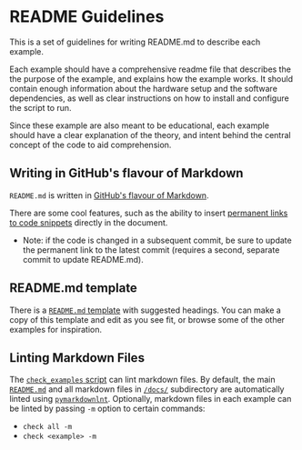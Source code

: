 # README Guidelines

This is a set of guidelines for writing README.md to describe each example.

Each example should have a comprehensive readme file that describes the
the purpose of the example, and explains how the example works.
It should contain enough information about the hardware setup
and the software dependencies, as well as clear instructions on how to install
and configure the script to run.

Since these example are also meant to be educational, each example should have a clear
explanation of the theory, and intent behind the central concept of the code to aid comprehension.

## Writing in GitHub's flavour of Markdown

`README.md` is written in [GitHub's flavour of Markdown](https://docs.github.com/en/get-started/writing-on-github/getting-started-with-writing-and-formatting-on-github/basic-writing-and-formatting-syntax).

There are some cool features, such as the ability to insert [permanent links to code snippets](https://docs.github.com/en/get-started/writing-on-github/working-with-advanced-formatting/creating-a-permanent-link-to-a-code-snippet)
directly in the document.

- Note: if the code is changed in a subsequent commit, be sure to update the permanent link to the latest commit
(requires a second, separate commit to update README.md).

## README.md template

There is a [`README.md` template](../examples/_template/README.md) with suggested headings.
You can make a copy of this template and edit as you see fit,
or browse some of the other examples for inspiration.

## Linting Markdown Files

The [`check_examples` script](../tools/check_examples/) can lint markdown files.
By default, the main [`README.md`](../README.md) and all markdown files in [`/docs/`](../docs/)
subdirectory are automatically linted using [`pymarkdownlnt`](https://github.com/jackdewinter/pymarkdown).
Optionally, markdown files in each example can be linted by passing `-m` option to certain commands:

- `check all -m`
- `check <example> -m`
